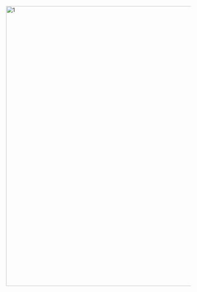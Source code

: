 <img width="761" alt="1" src="https://github.com/user-attachments/assets/eab1ee13-8c37-4953-815b-ee825f25df1e">
